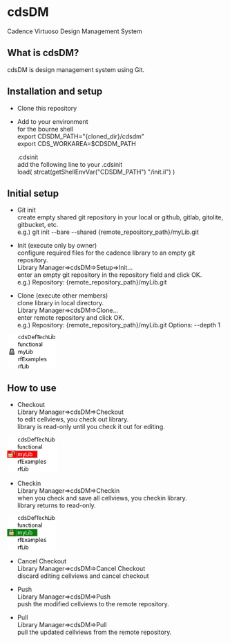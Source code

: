 # cdsDM
Cadence Virtuoso Design Management System

## What is cdsDM?
cdsDM is design management system using Git.

## Installation and setup

* Clone this repository

* Add to your environment  
  for the bourne shell  
  export CDSDM_PATH="{cloned_dir}/cdsdm"  
  export CDS_WORKAREA=$CDSDM_PATH

  .cdsinit  
  add the following line to your .cdsinit  
  load( strcat(getShellEnvVar("CDSDM_PATH") "/init.il") )  

## Initial setup

* Git init  
create empty shared git repository in your local or github, gitlab, gitolite, gitbucket, etc.  
e.g.)
 git init --bare --shared {remote_repository_path}/myLib.git

* Init (execute only by owner)  
configure required files for the cadence library to an empty git repository.  
Library Manager=>cdsDM=>Setup=>Init...  
enter an empty git repository in the repository field and click OK.  
e.g.)
 Repository: {remote_repository_path}/myLib.git

* Clone (execute other members)  
clone library in local directory.  
Library Manager=>cdsDM=>Clone...  
enter remote repository and click OK.  
e.g.)
 Repository: {remote_repository_path}/myLib.git
 Options: --depth 1

![Alt text](/img/image1.png)

## How to use

* Checkout  
Library Manager=>cdsDM=>Checkout  
to edit cellviews, you check out library.  
library is read-only until you check it out for editing.  

![Alt text](/img/image2.png)

* Checkin  
Library Manager=>cdsDM=>Checkin  
when you check and save all cellviews, you checkin library.  
library returns to read-only.  

![Alt text](/img/image3.png)

* Cancel Checkout  
Library Manager=>cdsDM=>Cancel Checkout  
discard editing cellviews and cancel checkout  

* Push  
Library Manager=>cdsDM=>Push  
push the modified cellviews to the remote repository.  

* Pull  
Library Manager=>cdsDM=>Pull  
pull the updated cellviews from the remote repository.  

